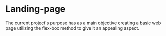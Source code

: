 # Landing-page

The current project's purpose has as a main objective creating a basic web page utilizing the flex-box method to give it an appealing aspect.
